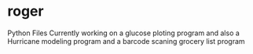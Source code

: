 # roger
Python Files
Currently working on a glucose ploting program
and also a Hurricane modeling program
and a barcode scaning grocery list program
